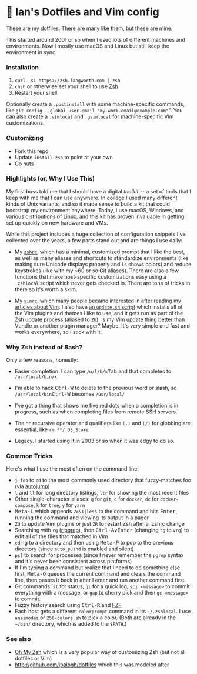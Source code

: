 # 💾 Ian's Dotfiles and Vim config

These are my dotfiles. There are many like them, but these are mine.

This started around 2001 or so when I used lots of different machines and environments. Now I mostly use macOS and Linux but still keep the environment in sync.

### Installation

1. `curl -sL https://zsh.langworth.com | zsh`
1. `chsh` or otherwise set your shell to use [Zsh](http://www.zsh.org/)
1. Restart your shell

Optionally create a `.postinstall` with some machine-specific commands, like `git config --global user.email "my-work-email@example.com"`". You can also create a `.vimlocal` and `.gvimlocal` for machine-specific Vim customizations.

### Customizing

- Fork this repo
- Update `install.zsh` to point at your own
- Go nuts

### Highlights (or, Why I Use This)

My first boss told me that I should have a digital _toolkit_ -- a set of tools that I keep with me that I can use anywhere. In college I used many different kinds of Unix variants, and so it made sense to build a kit that could bootstrap my environment anywhere. Today, I use macOS, Windows, and various distributions of Linux, and this kit has proven invaluable in getting set up quickly on new hardware and VMs.

While this project includes a huge collection of configuration snippets I've collected over the years, a few parts stand out and are things I use daily:

- My [`zshrc`](https://github.com/statico/dotfiles/blob/master/.zshrc), which has a minimal, customized prompt that I like the best, as well as many aliases and shortcuts to standardize environments (like making sure Unicode displays properly and `ls` shows colors) and reduce keystrokes (like with my ~60 or so Git aliases). There are also a few functions that make host-specific customizations easy using a `.zshlocal` script which never gets checked in. There are tons of tricks in there so it's worth a skim.

- My [`vimrc`](https://github.com/statico/dotfiles/blob/master/.vim/vimrc), which many people became interested in after reading my [articles about Vim](https://statico.github.io). I also have [an `update.sh` script](https://github.com/statico/dotfiles/blob/master/.vim/update.sh) which installs all of the Vim plugins and themes I like to use, and it gets run as part of the Zsh update process (aliased to `ZU`). Is my Vim update thing better than Vundle or another plugin manager? Maybe. It's very simple and fast and works everywhere, so I stick with it.

### Why Zsh instead of Bash?

Only a few reasons, honestly:

- Easier completion. I can type `/u/l/b/x`<kbd>Tab</kbd> and that completes to `/usr/local/bin/x`

- I'm able to hack <kbd>Ctrl-W</kbd> to delete to the previous word _or_ slash, so `/usr/local/bin`<kbd>Ctrl-W</kbd> becomes `/usr/local/`

- I've got a thing that shows me five red dots when a completion is in progress, such as when completing files from remote SSH servers.

- The `**` recursive operator and qualifiers like `(.)` and `(/)` for globbing are essential, like `rm **/.DS_Store`

- Legacy. I started using it in 2003 or so when it was edgy to do so.

### Common Tricks

Here's what I use the most often on the command line:

- `j foo` to `cd` to the most commonly used directory that fuzzy-matches foo (via [autojump](https://github.com/wting/autojump))
- `l` and `ll` for long directory listings, `ltr` for showing the most recent files
- Other single-character aliases: `g` for `git`, `d` for `docker`, `dc` for `docker-compose`, `k` for `tree`, `y` for `yarn`
- <kbd>Meta-L</kbd> which appends `2>&1|less` to the command and hits <kbd>Enter</kbd>, running the command and viewing its output in a pager
- `ZU` to update Vim plugins or just `ZR` to restart Zsh after a .zshrc change
- Searching with `rg` ([ripgrep](https://github.com/BurntSushi/ripgrep)), then <kbd>Ctrl-A</kbd><kbd>v</kbd><kbd>Enter</kbd> (changing `rg` to `vrg`) to edit all of the files that matched in Vim
- `cd`ing to a directory and then using <kbd>Meta-P</kbd> to pop to the previous directory (since `auto_pushd` is enabled and silent)
- `psl` to search for processes (since I never remember the `pgrep` syntax and it's never been consistent across platforms)
- If I'm typing a command but realize that I need to do something else first, <kbd>Meta-Q</kbd> queues the current command and clears the command line, then pastes it back in after I enter and run another command first.
- Git commands: `st` for status, `gl` for a quick log, `sci <message>` to commit everything with a message, or `gap` to cherry pick and then `gc <message>` to commit.
- Fuzzy history search using <kbd>Ctrl-R</kbd> and [FZF](https://github.com/junegunn/fzf)
- Each host gets a different `colorprompt` command in its `~/.zshlocal`. I use `ansimodes` or `256-colors.sh` to pick a color. (Both are already in the `~/bin/` directory, which is added to the `$PATH`.)

### See also

- [Oh My Zsh](https://github.com/robbyrussell/oh-my-zsh) which is a very popular way of customizing Zsh (but not all dotfiles or Vim)
- http://github.com/jbalogh/dotfiles which this was modeled after
